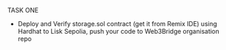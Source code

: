 TASK ONE

- Deploy and Verify storage.sol contract (get it from Remix IDE) using Hardhat to Lisk Sepolia, push your code to Web3Bridge organisation repo 




